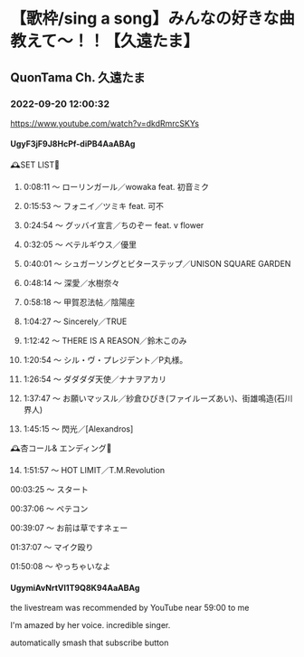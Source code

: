 # 【歌枠/sing a song】みんなの好きな曲教えて〜！！【久遠たま】

## QuonTama Ch. 久遠たま

### 2022-09-20 12:00:32

https://www.youtube.com/watch?v=dkdRmrcSKYs

#### UgyF3jF9J8HcPf-diPB4AaABAg

🕰SET LIST🥀



01. 0:08:11 ～ ローリンガール／wowaka feat. 初音ミク

02. 0:15:53 ～ フォニイ／ツミキ feat. 可不

03. 0:24:54 ～ グッバイ宣言／ちのぞー feat. v flower

04. 0:32:05 ～ ベテルギウス／優里

05. 0:40:01 ～ シュガーソングとビターステップ／UNISON SQUARE GARDEN

06. 0:48:14 ～ 深愛／水樹奈々

07. 0:58:18 ～ 甲賀忍法帖／陰陽座

08. 1:04:27 ～ Sincerely／TRUE

09. 1:12:42 ～ THERE IS A REASON／鈴木このみ

10. 1:20:54 ～ シル・ヴ・プレジデント／P丸様。

11. 1:26:54 ～ ダダダダ天使／ナナヲアカリ

12. 1:37:47 ～ お願いマッスル／紗倉ひびき(ファイルーズあい)、街雄鳴造(石川界人)

13. 1:45:15 ～ 閃光／[Alexandros]



🕰杏コール& エンディング🥀



14. 1:51:57 ～ HOT LIMIT／T.M.Revolution



00:03:25 ～ スタート

00:37:06 ～ ペテコン

00:39:07 ～ お前は草ですネェー

01:37:07 ～ マイク殴り

01:50:08 ～ やっちゃいなよ



#### UgymiAvNrtVI1T9Q8K94AaABAg

the livestream was recommended by YouTube near 59:00 to me



I'm amazed by her voice. incredible singer. 

automatically smash that subscribe button

